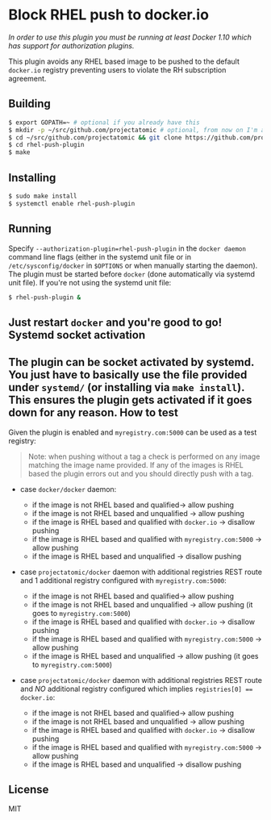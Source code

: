 Block RHEL push to docker.io
=
_In order to use this plugin you must be running at least Docker 1.10 which
has support for authorization plugins._

This plugin avoids any RHEL based image to be pushed to the default `docker.io` registry preventing
users to violate the RH subscription agreement.

Building
-
```sh
$ export GOPATH=~ # optional if you already have this
$ mkdir -p ~/src/github.com/projectatomic # optional, from now on I'm assuming GOPATH=~
$ cd ~/src/github.com/projectatomic && git clone https://github.com/projectatomic/rhel-push-plugin
$ cd rhel-push-plugin
$ make
```
Installing
-
```sh
$ sudo make install
$ systemctl enable rhel-push-plugin
```
Running
-
Specify `--authorization-plugin=rhel-push-plugin` in the `docker daemon` command line
flags (either in the systemd unit file or in `/etc/sysconfig/docker` in `$OPTIONS`
or when manually starting the daemon).
The plugin must be started before `docker` (done automatically via systemd unit file).
If you're not using the systemd unit file:
```sh
$ rhel-push-plugin &
```
Just restart `docker` and you're good to go!
Systemd socket activation
-
The plugin can be socket activated by systemd. You just have to basically use the file provided
under `systemd/` (or installing via `make install`). This ensures the plugin gets activated
if it goes down for any reason.
How to test
-
Given the plugin is enabled and `myregistry.com:5000` can be used as a test registry:

> Note: when pushing without a tag a check is performed on any image matching the image name provided.
> If any of the images is RHEL based the plugin errors out and you should directly push with a tag.

- case `docker/docker` daemon:

  - if the image is not RHEL based and qualified-> allow pushing
  - if the image is not RHEL based and unqualified -> allow pushing
  - if the image is RHEL based and qualified with `docker.io` -> disallow pushing
  - if the image is RHEL based and qualified with `myregistry.com:5000` -> allow pushing
  - if the image is RHEL based and unqualified -> disallow pushing

- case `projectatomic/docker` daemon with additional registries REST route and 1 additional registry configured with `myregistry.com:5000`:

  - if the image is not RHEL based and qualified-> allow pushing
  - if the image is not RHEL based and unqualified -> allow pushing (it goes to `myregistry.com:5000`)
  - if the image is RHEL based and qualified with `docker.io` -> disallow pushing
  - if the image is RHEL based and qualified with `myregistry.com:5000` -> allow pushing
  - if the image is RHEL based and unqualified -> allow pushing (it goes to `myregistry.com:5000`)

- case `projectatomic/docker` daemon with additional registries REST route and *NO* additional registry configured which implies `registries[0] == docker.io`:

  - if the image is not RHEL based and qualified-> allow pushing
  - if the image is not RHEL based and unqualified -> allow pushing
  - if the image is RHEL based and qualified with `docker.io` -> disallow pushing
  - if the image is RHEL based and qualified with `myregistry.com:5000` -> allow pushing
  - if the image is RHEL based and unqualified -> disallow pushing

License
-
MIT
